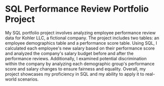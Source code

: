 # SQL Performance Review Portfolio Project

My SQL portfolio project involves analyzing employee performance review data for Kohler LLC, a fictional company. The project includes two tables: an employee demographics table and a performance score table. Using SQL, I calculated each employee's new salary based on their performance score and analyzed the company's salary budget before and after the performance reviews. Additionally, I examined potential discrimination within the company by analyzing each demographic group's performance score and salary changes to ensure fairness and equality. Overall, my project showcases my proficiency in SQL and my ability to apply it to real-world scenarios.
